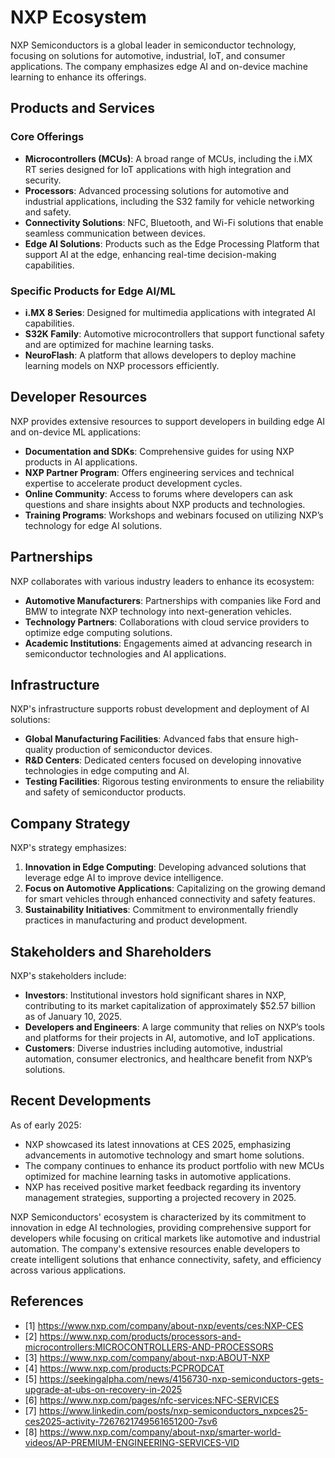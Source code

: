 # NXP Ecosystem

NXP Semiconductors is a global leader in semiconductor technology, focusing on solutions for automotive, industrial, IoT, and consumer applications. The company emphasizes edge AI and on-device machine learning to enhance its offerings.

## Products and Services

### Core Offerings
- **Microcontrollers (MCUs)**: A broad range of MCUs, including the i.MX RT series designed for IoT applications with high integration and security.
- **Processors**: Advanced processing solutions for automotive and industrial applications, including the S32 family for vehicle networking and safety.
- **Connectivity Solutions**: NFC, Bluetooth, and Wi-Fi solutions that enable seamless communication between devices.
- **Edge AI Solutions**: Products such as the Edge Processing Platform that support AI at the edge, enhancing real-time decision-making capabilities.

### Specific Products for Edge AI/ML
- **i.MX 8 Series**: Designed for multimedia applications with integrated AI capabilities.
- **S32K Family**: Automotive microcontrollers that support functional safety and are optimized for machine learning tasks.
- **NeuroFlash**: A platform that allows developers to deploy machine learning models on NXP processors efficiently.

## Developer Resources

NXP provides extensive resources to support developers in building edge AI and on-device ML applications:
- **Documentation and SDKs**: Comprehensive guides for using NXP products in AI applications.
- **NXP Partner Program**: Offers engineering services and technical expertise to accelerate product development cycles.
- **Online Community**: Access to forums where developers can ask questions and share insights about NXP products and technologies.
- **Training Programs**: Workshops and webinars focused on utilizing NXP’s technology for edge AI solutions.

## Partnerships

NXP collaborates with various industry leaders to enhance its ecosystem:
- **Automotive Manufacturers**: Partnerships with companies like Ford and BMW to integrate NXP technology into next-generation vehicles.
- **Technology Partners**: Collaborations with cloud service providers to optimize edge computing solutions.
- **Academic Institutions**: Engagements aimed at advancing research in semiconductor technologies and AI applications.

## Infrastructure

NXP's infrastructure supports robust development and deployment of AI solutions:
- **Global Manufacturing Facilities**: Advanced fabs that ensure high-quality production of semiconductor devices.
- **R&D Centers**: Dedicated centers focused on developing innovative technologies in edge computing and AI.
- **Testing Facilities**: Rigorous testing environments to ensure the reliability and safety of semiconductor products.

## Company Strategy

NXP's strategy emphasizes:
1. **Innovation in Edge Computing**: Developing advanced solutions that leverage edge AI to improve device intelligence.
2. **Focus on Automotive Applications**: Capitalizing on the growing demand for smart vehicles through enhanced connectivity and safety features.
3. **Sustainability Initiatives**: Commitment to environmentally friendly practices in manufacturing and product development.

## Stakeholders and Shareholders

NXP's stakeholders include:
- **Investors**: Institutional investors hold significant shares in NXP, contributing to its market capitalization of approximately $52.57 billion as of January 10, 2025.
- **Developers and Engineers**: A large community that relies on NXP’s tools and platforms for their projects in AI, automotive, and IoT applications.
- **Customers**: Diverse industries including automotive, industrial automation, consumer electronics, and healthcare benefit from NXP’s solutions.

## Recent Developments

As of early 2025:
- NXP showcased its latest innovations at CES 2025, emphasizing advancements in automotive technology and smart home solutions.
- The company continues to enhance its product portfolio with new MCUs optimized for machine learning tasks in automotive applications.
- NXP has received positive market feedback regarding its inventory management strategies, supporting a projected recovery in 2025.

NXP Semiconductors' ecosystem is characterized by its commitment to innovation in edge AI technologies, providing comprehensive support for developers while focusing on critical markets like automotive and industrial automation. The company's extensive resources enable developers to create intelligent solutions that enhance connectivity, safety, and efficiency across various applications.

## References

- [1] https://www.nxp.com/company/about-nxp/events/ces:NXP-CES
- [2] https://www.nxp.com/products/processors-and-microcontrollers:MICROCONTROLLERS-AND-PROCESSORS
- [3] https://www.nxp.com/company/about-nxp:ABOUT-NXP
- [4] https://www.nxp.com/products:PCPRODCAT
- [5] https://seekingalpha.com/news/4156730-nxp-semiconductors-gets-upgrade-at-ubs-on-recovery-in-2025
- [6] https://www.nxp.com/pages/nfc-services:NFC-SERVICES
- [7] https://www.linkedin.com/posts/nxp-semiconductors_nxpces25-ces2025-activity-7267621749561651200-7sv6
- [8] https://www.nxp.com/company/about-nxp/smarter-world-videos/AP-PREMIUM-ENGINEERING-SERVICES-VID